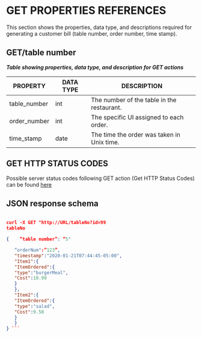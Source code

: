# GET PROPERTIES REFERENCES 

This section shows the properties, data type, and descriptions required for generating a customer bill (table number, order number, time stamp).

## GET/table number  

*__Table showing properties, data type, and description for GET actions__*

| PROPERTY     | DATA TYPE | DESCRIPTION                                |
|--------------|-----------|--------------------------------------------|
| table_number | int       | The number of the table in the restaurant. |
| order_number | int       | The specific UI assigned to each order.    |
| time_stamp   | date      | The time the order was taken in Unix time. |


## GET HTTP STATUS CODES

Possible server status codes following GET action (Get HTTP Status Codes) can be found [here](https://github.com/Aaron-Gor/API-Docs/blob/main/README.md)


## JSON response schema

```JSON

curl -X GET "http://URL/tableNo?id=99
tableNo

{    “table number”: “5" 

   “orderNum":”123”, 
   "timestamp":"2020-01-21T07:44:45-05:00", 
   "Item1":{      
   "ItemOrdered":{          
   "type":"burgerMeal",          
   "Cost":10.99       
   }    
   },    
   "Item2":{       
   "ItemOrdered":{          
   "type":"salad",          
   "Cost":9.50       
   }    
   }
} ```
